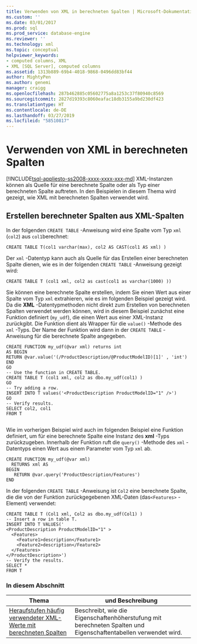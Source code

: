 ```yaml
---
title: Verwenden von XML in berechneten Spalten | Microsoft-Dokumentation
ms.custom: ''
ms.date: 03/01/2017
ms.prod: sql
ms.prod_service: database-engine
ms.reviewer: ''
ms.technology: xml
ms.topic: conceptual
helpviewer_keywords:
- computed columns, XML
- XML [SQL Server], computed columns
ms.assetid: 1313b889-69b4-4018-9868-0496dd83bf44
author: MightyPen
ms.author: genemi
manager: craigg
ms.openlocfilehash: 287b462885c05602775a8a1253c37f80940c8569
ms.sourcegitcommit: 2827d19393c8060eafac18db3155a9bd230df423
ms.translationtype: HT
ms.contentlocale: de-DE
ms.lasthandoff: 03/27/2019
ms.locfileid: "58510817"
---
```

# <a name="use-xml-in-computed-columns"></a>Verwenden von XML in berechneten Spalten
[!INCLUDE[tsql-appliesto-ss2008-xxxx-xxxx-xxx-md](../../includes/tsql-appliesto-ss2008-xxxx-xxxx-xxx-md.md)]
  XML-Instanzen können als Quelle für eine berechnete Spalte oder als Typ einer berechneten Spalte auftreten. In den Beispielen in diesem Thema wird gezeigt, wie XML mit berechneten Spalten verwendet wird.  
  
## <a name="creating-computed-columns-from-xml-columns"></a>Erstellen berechneter Spalten aus XML-Spalten  
 In der folgenden `CREATE TABLE` -Anweisung wird eine Spalte vom Typ `xml` (`col2`) aus `col1`berechnet:  
  
```  
CREATE TABLE T(col1 varchar(max), col2 AS CAST(col1 AS xml) )    
```  
  
 Der `xml` -Datentyp kann auch als Quelle für das Erstellen einer berechneten Spalte dienen, wie es in der folgenden `CREATE TABLE` -Anweisung gezeigt wird:  
  
```  
CREATE TABLE T (col1 xml, col2 as cast(col1 as varchar(1000) ))   
```  
  
 Sie können eine berechnete Spalte erstellen, indem Sie einen Wert aus einer Spalte vom Typ `xml` extrahieren, wie es im folgenden Beispiel gezeigt wird. Da die **XML** -Datentypmethoden nicht direkt zum Erstellen von berechneten Spalten verwendet werden können, wird in diesem Beispiel zunächst eine Funktion definiert (`my_udf`), die einen Wert aus einer XML-Instanz zurückgibt. Die Funktion dient als Wrapper für die `value()` -Methode des `xml` -Typs. Der Name der Funktion wird dann in der `CREATE TABLE` -Anweisung für die berechnete Spalte angegeben.  
  
```  
CREATE FUNCTION my_udf(@var xml) returns int  
AS BEGIN   
RETURN @var.value('(/ProductDescription/@ProductModelID)[1]' , 'int')  
END  
GO  
-- Use the function in CREATE TABLE.  
CREATE TABLE T (col1 xml, col2 as dbo.my_udf(col1) )  
GO  
-- Try adding a row.   
INSERT INTO T values('<ProductDescription ProductModelID="1" />')  
GO  
-- Verify results.  
SELECT col2, col1  
FROM T  
  
```  
  
 Wie im vorherigen Beispiel wird auch im folgenden Beispiel eine Funktion definiert, um für eine berechnete Spalte eine Instanz des **xml** -Typs zurückzugeben. Innerhalb der Funktion ruft die `query()` -Methode des `xml` -Datentyps einen Wert aus einem Parameter vom Typ `xml` ab.  
  
```  
CREATE FUNCTION my_udf(@var xml)   
  RETURNS xml AS   
BEGIN   
   RETURN @var.query('ProductDescription/Features')  
END  
```  
  
 In der folgenden `CREATE TABLE` -Anweisung ist `Col2` eine berechnete Spalte, die die von der Funktion zurückgegebenen XML-Daten (das`<Features>` -Element) verwendet:  
  
```  
CREATE TABLE T (Col1 xml, Col2 as dbo.my_udf(Col1) )  
-- Insert a row in table T.  
INSERT INTO T VALUES('  
<ProductDescription ProductModelID="1" >  
  <Features>  
    <Feature1>description</Feature1>  
    <Feature2>description</Feature2>  
  </Features>  
</ProductDescription>')  
-- Verify the results.  
SELECT *  
FROM T  
```  
  
### <a name="in-this-section"></a>In diesem Abschnitt  
  
|Thema|und Beschreibung|  
|-----------|-----------------|  
|[Heraufstufen häufig verwendeter XML-Werte mit berechneten Spalten](../../relational-databases/xml/promote-frequently-used-xml-values-with-computed-columns.md)|Beschreibt, wie die Eigenschaftenhöherstufung mit berechneten Spalten und Eigenschaftentabellen verwendet wird.|  
  
  
